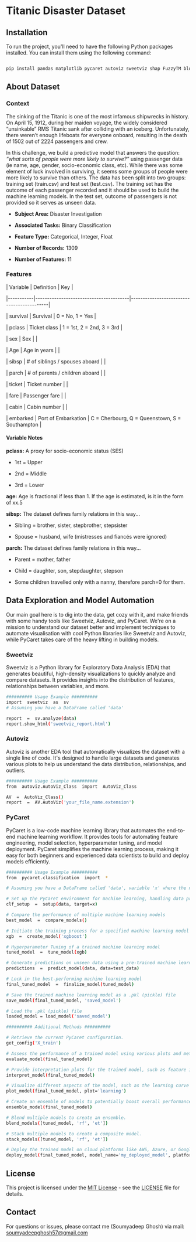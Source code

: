 # Titanic Disaster Dataset

  

## Installation

To run the project, you'll need to have the following Python packages installed. You can install them using the following command:
  
```bash

pip install pandas matplotlib pycaret autoviz sweetviz shap FuzzyTM blosc2 wordcloud popular cuml

```

## About Dataset 

### Context

The sinking of the Titanic is one of the most infamous shipwrecks in history. On April 15, 1912, during her maiden voyage, the widely considered “unsinkable” RMS Titanic sank after colliding with an iceberg. Unfortunately, there weren’t enough lifeboats for everyone onboard, resulting in the death of 1502 out of 2224 passengers and crew. 
<p>
In this challenge, we build a predictive model that answers the question: <i>“what sorts of people were more likely to survive?”</i> using passenger data (ie name, age, gender, socio-economic class, etc).  While there was some element of luck involved in surviving, it seems some groups of people were more likely to survive than others. The data has been split into two groups: training set (train.csv) and test set (test.csv). The training set has the outcome of each passenger recorded and it should be used to build the machine learning models. In the test set, outcome of passengers is not provided so it serves as unseen data.
</p>

-  **Subject Area:** Disaster Investigation

-  **Associated Tasks:** Binary Classification

-  **Feature Type:** Categorical, Integer, Float

-  **Number of Records:** 1309

-  **Number of Features:** 11

  

### Features

| Variable | Definition | Key |

|-----------|----------------------------------------|-------------------------------------------|

| survival | Survival | 0 = No, 1 = Yes |

| pclass | Ticket class | 1 = 1st, 2 = 2nd, 3 = 3rd |

| sex | Sex | |

| Age | Age in years | |

| sibsp | # of siblings / spouses aboard | |

| parch | # of parents / children aboard | |

| ticket | Ticket number | |

| fare | Passenger fare | |

| cabin | Cabin number | |

| embarked | Port of Embarkation | C = Cherbourg, Q = Queenstown, S = Southampton |

  

#### Variable Notes

**pclass:** A proxy for socio-economic status (SES)

- 1st = Upper

- 2nd = Middle

- 3rd = Lower

  

**age:** Age is fractional if less than 1. If the age is estimated, is it in the form of xx.5 <br>

  

**sibsp:** The dataset defines family relations in this way...

- Sibling = brother, sister, stepbrother, stepsister

- Spouse = husband, wife (mistresses and fiancés were ignored)

  

**parch:** The dataset defines family relations in this way...

- Parent = mother, father

- Child = daughter, son, stepdaughter, stepson

- Some children travelled only with a nanny, therefore parch=0 for them.

 ## Data Exploration and Model Automation
Our main goal here is to dig into the data, get cozy with it, and make friends with some handy tools like Sweetviz, Autoviz, and PyCaret. We're on a mission to understand our dataset better and implement techniques to automate visualisation with cool Python libraries like Sweetviz and Autoviz, while PyCaret takes care of the heavy lifting in building models.

### Sweetviz

Sweetviz is a Python library for Exploratory Data Analysis (EDA) that generates beautiful, high-density visualizations to quickly analyze and compare datasets. It provides insights into the distribution of features, relationships between variables, and more.
```bash
########## Usage Example ##########
import  sweetviz  as  sv
# Assuming you have a DataFrame called 'data'

report  =  sv.analyze(data)
report.show_html('sweetviz_report.html')
```

### Autoviz

Autoviz is another EDA tool that automatically visualizes the dataset with a single line of code. It's designed to handle large datasets and generates various plots to help us understand the data distribution, relationships, and outliers.
```bash
########## Usage Example ##########
from  autoviz.AutoViz_Class  import  AutoViz_Class

AV  =  AutoViz_Class()
report  =  AV.AutoViz('your_file_name.extension')
```

### PyCaret

PyCaret is a low-code machine learning library that automates the end-to-end machine learning workflow. It provides tools for automating feature engineering, model selection, hyperparameter tuning, and model deployment. PyCaret simplifies the machine learning process, making it easy for both beginners and experienced data scientists to build and deploy models efficiently.
```bash
########## Usage Example ##########
from  pycaret.classification  import  *

# Assuming you have a DataFrame called 'data', variable 'x' where the name of the target is stored and a DataFrame called 'test_data' which gives new unseen data.

# Set up the PyCaret environment for machine learning, handling data preprocessing, feature engineering, and other initial configurations to kickstart the model-building process
clf_setup  =  setup(data, target=x)

# Compare the performance of multiple machine learning models
best_model  =  compare_models()

# Initiate the training process for a specified machine learning model
xgb  =  create_model('xgboost')

# Hyperparameter Tuning of a trained machine learning model
tuned_model  =  tune_model(xgb)

# Generate predictions on unseen data using a pre-trained machine learning model
predictions  =  predict_model(data, data=test_data)

# Lock in the best-performing machine learning model
final_tuned_model  =  finalize_model(tuned_model)

# Save the trained machine learning model as a .pkl (pickle) file
save_model(final_tuned_model, 'saved_model')

# Load the .pkl (pickle) file
loaded_model = load_model('saved_model')

########## Additional Methods ##########

# Retrieve the current PyCaret configuration.
get_config('X_train')

# Assess the performance of a trained model using various plots and metrics.
evaluate_model(final_tuned_model)

# Provide interpretation plots for the trained model, such as feature importance plots. This function only supports tree based models for binary classification.
interpret_model(final_tuned_model)

# Visualize different aspects of the model, such as the learning curve or the feature interaction.
plot_model(final_tuned_model, plot='learning')

# Create an ensemble of models to potentially boost overall performance.
ensemble_model(final_tuned_model) 

# Blend multiple models to create an ensemble.
blend_models([tuned_model, 'rf', 'et'])

# Stack multiple models to create a composite model.
stack_models([tuned_model, 'rf', 'et'])

# Deploy the trained model on cloud platforms like AWS, Azure, or Google Cloud.
deploy_model(final_tuned_model, model_name='my_deployed_model', platform='aws', authentication={'bucket': 's3-bucket-name'})
```

## License

This project is licensed under the [MIT License](https://opensource.org/licenses/MIT) - see the [LICENSE](https://github.com/soumyadeepghoshGG/TItanic---Automated-Report-Gen-and-Training/blob/main/License.txt) file for details.

  

## Contact

For questions or issues, please contact me (Soumyadeep Ghosh) via mail: soumyadeepghosh57@gmail.com